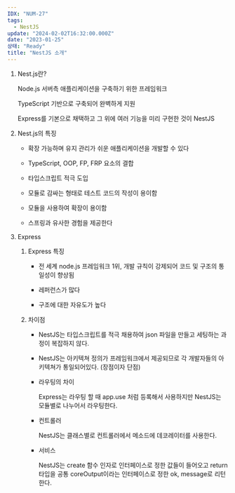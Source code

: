 ```yaml
---
IDX: "NUM-27"
tags:
  - NestJS
update: "2024-02-02T16:32:00.000Z"
date: "2023-01-25"
상태: "Ready"
title: "NestJS 소개"
---
```

1. Nest.js란?

    Node.js 서버측 애플리케이션을 구축하기 위한 프레임워크

    TypeScript 기반으로 구축되어 완벽하게 지원

    Express를 기본으로 채택하고 그 위에 여러 기능을 미리 구현한 것이 NestJS

1. Nest.js의 특징

    - 확장 가능하며 유지 관리가 쉬운 애플리케이션을 개발할 수 있다

    - TypeScript, OOP, FP, FRP 요소의 결합

    - 타입스크립트 적극 도입

    - 모듈로 감싸는 형태로 테스트 코드의 작성이 용이함

    - 모듈을 사용하여 확장이 용이함

    - 스프링과 유사한 경험을 제공한다

1. Express

    1. Express 특징

        - 전 세계 node.js 프레임워크 1위, 개발 규칙이 강제되어 코드 및 구조의 통일성이 향상됨

        - 레퍼런스가 많다

        - 구조에 대한 자유도가 높다

    1. 차이점

        - NestJS는 타입스크립트를 적극 채용하여 json 파일을 만들고 세팅하는 과정이 복잡하지 않다. 

        - NestJS는 아키텍쳐 정의가 프레임워크에서 제공되므로 각 개발자들의 아키텍쳐가 통일되어있다. (장점이자 단점)

        - 라우팅의 차이

            Express는 라우팅 할 때 app.use 처럼 등록해서 사용하지만 NestJS는 모듈별로 나누어서 라우팅한다. 

        - 컨트롤러

            NestJS는 클래스별로 컨트롤러에서 메소드에 데코레이터를 사용한다.

        - 서비스

            NestJS는 create 함수 인자로 인터페이스로 정한 값들이 들어오고 return 타입을 공통 coreOutput이라는 인터페이스로 정한 ok, message로 리턴한다. 

        

